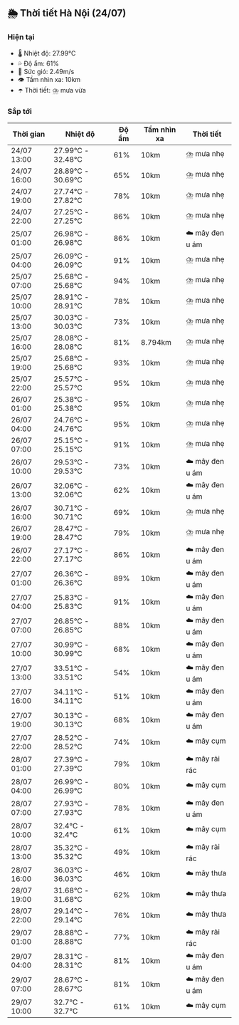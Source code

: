 ## 🌦️ Thời tiết Hà Nội (24/07)

### Hiện tại

- 🌡️ Nhiệt độ: 27.99℃
- 💦 Độ ẩm: 61%
- 💨 Sức gió: 2.49m/s
- 👁️ Tầm nhìn xa: 10km
- ☂️ Thời tiết: ⛈️ mưa vừa

### Sắp tới

| Thời gian | Nhiệt độ | Độ ẩm | Tầm nhìn xa | Thời tiết |
| --- | --- | --- | --- | --- |
| 24/07 13:00 | 27.99℃ - 32.48℃ | 61% | 10km | ⛈️ mưa nhẹ |
| 24/07 16:00 | 28.89℃ - 30.69℃ | 65% | 10km | ⛈️ mưa nhẹ |
| 24/07 19:00 | 27.74℃ - 27.82℃ | 78% | 10km | ⛈️ mưa nhẹ |
| 24/07 22:00 | 27.25℃ - 27.25℃ | 86% | 10km | ⛈️ mưa nhẹ |
| 25/07 01:00 | 26.98℃ - 26.98℃ | 86% | 10km | ☁️ mây đen u ám |
| 25/07 04:00 | 26.09℃ - 26.09℃ | 91% | 10km | ⛈️ mưa nhẹ |
| 25/07 07:00 | 25.68℃ - 25.68℃ | 94% | 10km | ⛈️ mưa nhẹ |
| 25/07 10:00 | 28.91℃ - 28.91℃ | 78% | 10km | ⛈️ mưa nhẹ |
| 25/07 13:00 | 30.03℃ - 30.03℃ | 73% | 10km | ⛈️ mưa nhẹ |
| 25/07 16:00 | 28.08℃ - 28.08℃ | 81% | 8.794km | ⛈️ mưa nhẹ |
| 25/07 19:00 | 25.68℃ - 25.68℃ | 93% | 10km | ⛈️ mưa nhẹ |
| 25/07 22:00 | 25.57℃ - 25.57℃ | 95% | 10km | ⛈️ mưa nhẹ |
| 26/07 01:00 | 25.38℃ - 25.38℃ | 95% | 10km | ⛈️ mưa nhẹ |
| 26/07 04:00 | 24.76℃ - 24.76℃ | 95% | 10km | ⛈️ mưa nhẹ |
| 26/07 07:00 | 25.15℃ - 25.15℃ | 91% | 10km | ⛈️ mưa nhẹ |
| 26/07 10:00 | 29.53℃ - 29.53℃ | 73% | 10km | ☁️ mây đen u ám |
| 26/07 13:00 | 32.06℃ - 32.06℃ | 62% | 10km | ☁️ mây đen u ám |
| 26/07 16:00 | 30.71℃ - 30.71℃ | 69% | 10km | ⛈️ mưa nhẹ |
| 26/07 19:00 | 28.47℃ - 28.47℃ | 79% | 10km | ⛈️ mưa nhẹ |
| 26/07 22:00 | 27.17℃ - 27.17℃ | 86% | 10km | ☁️ mây đen u ám |
| 27/07 01:00 | 26.36℃ - 26.36℃ | 89% | 10km | ☁️ mây đen u ám |
| 27/07 04:00 | 25.83℃ - 25.83℃ | 91% | 10km | ☁️ mây đen u ám |
| 27/07 07:00 | 26.85℃ - 26.85℃ | 88% | 10km | ☁️ mây đen u ám |
| 27/07 10:00 | 30.99℃ - 30.99℃ | 68% | 10km | ☁️ mây đen u ám |
| 27/07 13:00 | 33.51℃ - 33.51℃ | 54% | 10km | ☁️ mây đen u ám |
| 27/07 16:00 | 34.11℃ - 34.11℃ | 51% | 10km | ☁️ mây đen u ám |
| 27/07 19:00 | 30.13℃ - 30.13℃ | 68% | 10km | ☁️ mây đen u ám |
| 27/07 22:00 | 28.52℃ - 28.52℃ | 74% | 10km | ☁️ mây cụm |
| 28/07 01:00 | 27.39℃ - 27.39℃ | 79% | 10km | ☁️ mây rải rác |
| 28/07 04:00 | 26.99℃ - 26.99℃ | 80% | 10km | ☁️ mây cụm |
| 28/07 07:00 | 27.93℃ - 27.93℃ | 78% | 10km | ☁️ mây đen u ám |
| 28/07 10:00 | 32.4℃ - 32.4℃ | 61% | 10km | ☁️ mây cụm |
| 28/07 13:00 | 35.32℃ - 35.32℃ | 49% | 10km | ☁️ mây rải rác |
| 28/07 16:00 | 36.03℃ - 36.03℃ | 46% | 10km | ☁️ mây thưa |
| 28/07 19:00 | 31.68℃ - 31.68℃ | 62% | 10km | ☁️ mây thưa |
| 28/07 22:00 | 29.14℃ - 29.14℃ | 76% | 10km | ☁️ mây thưa |
| 29/07 01:00 | 28.88℃ - 28.88℃ | 77% | 10km | ☁️ mây rải rác |
| 29/07 04:00 | 28.31℃ - 28.31℃ | 81% | 10km | ☁️ mây đen u ám |
| 29/07 07:00 | 28.67℃ - 28.67℃ | 81% | 10km | ☁️ mây đen u ám |
| 29/07 10:00 | 32.7℃ - 32.7℃ | 61% | 10km | ☁️ mây cụm |
